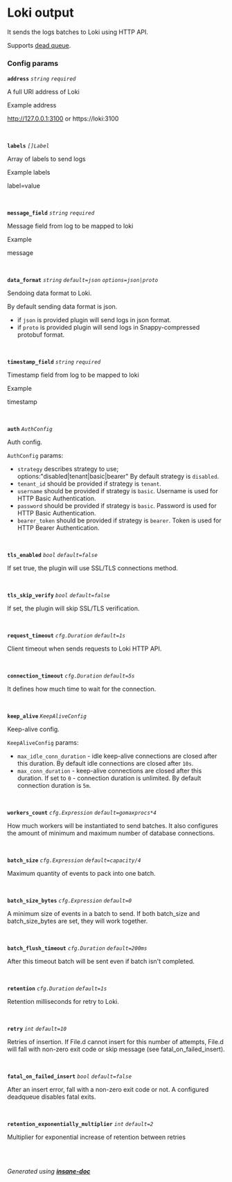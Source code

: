 # Loki output
It sends the logs batches to Loki using HTTP API.

Supports [dead queue](/plugin/output/README.md#dead-queue).

### Config params
**`address`** *`string`* *`required`* 

A full URI address of Loki

Example address

http://127.0.0.1:3100 or https://loki:3100

<br>

**`labels`** *`[]Label`* 

Array of labels to send logs

Example labels

label=value

<br>

**`message_field`** *`string`* *`required`* 

Message field from log to be mapped to loki

Example

message

<br>

**`data_format`** *`string`* *`default=json`* *`options=json|proto`* 

Sendoing data format to Loki.

By default sending data format is json.
* if `json` is provided plugin will send logs in json format.
* if `proto` is provided plugin will send logs in Snappy-compressed protobuf format.

<br>

**`timestamp_field`** *`string`* *`required`* 

Timestamp field from log to be mapped to loki

Example

timestamp

<br>

**`auth`** *`AuthConfig`* 

Auth config.

`AuthConfig` params:
* `strategy` describes strategy to use; options:"disabled|tenant|basic|bearer"
By default strategy is `disabled`.
* `tenant_id` should be provided if strategy is `tenant`.
* `username` should be provided if strategy is `basic`.
Username is used for HTTP Basic Authentication.
* `password` should be provided if strategy is `basic`.
Password is used for HTTP Basic Authentication.
* `bearer_token` should be provided if strategy is `bearer`.
Token is used for HTTP Bearer Authentication.

<br>

**`tls_enabled`** *`bool`* *`default=false`* 

If set true, the plugin will use SSL/TLS connections method.

<br>

**`tls_skip_verify`** *`bool`* *`default=false`* 

If set, the plugin will skip SSL/TLS verification.

<br>

**`request_timeout`** *`cfg.Duration`* *`default=1s`* 

Client timeout when sends requests to Loki HTTP API.

<br>

**`connection_timeout`** *`cfg.Duration`* *`default=5s`* 

It defines how much time to wait for the connection.

<br>

**`keep_alive`** *`KeepAliveConfig`* 

Keep-alive config.

`KeepAliveConfig` params:
* `max_idle_conn_duration` - idle keep-alive connections are closed after this duration.
By default idle connections are closed after `10s`.
* `max_conn_duration` - keep-alive connections are closed after this duration.
If set to `0` - connection duration is unlimited.
By default connection duration is `5m`.

<br>

**`workers_count`** *`cfg.Expression`* *`default=gomaxprocs*4`* 

How much workers will be instantiated to send batches.
It also configures the amount of minimum and maximum number of database connections.

<br>

**`batch_size`** *`cfg.Expression`* *`default=capacity/4`* 

Maximum quantity of events to pack into one batch.

<br>

**`batch_size_bytes`** *`cfg.Expression`* *`default=0`* 

A minimum size of events in a batch to send.
If both batch_size and batch_size_bytes are set, they will work together.

<br>

**`batch_flush_timeout`** *`cfg.Duration`* *`default=200ms`* 

After this timeout batch will be sent even if batch isn't completed.

<br>

**`retention`** *`cfg.Duration`* *`default=1s`* 

Retention milliseconds for retry to Loki.

<br>

**`retry`** *`int`* *`default=10`* 

Retries of insertion. If File.d cannot insert for this number of attempts,
File.d will fall with non-zero exit code or skip message (see fatal_on_failed_insert).

<br>

**`fatal_on_failed_insert`** *`bool`* *`default=false`* 

After an insert error, fall with a non-zero exit code or not. A configured deadqueue disables fatal exits.

<br>

**`retention_exponentially_multiplier`** *`int`* *`default=2`* 

Multiplier for exponential increase of retention between retries

<br>


<br>*Generated using [__insane-doc__](https://github.com/vitkovskii/insane-doc)*